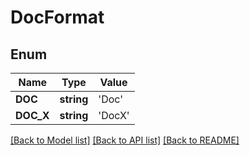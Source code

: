 # DocFormat

## Enum
Name | Type | Value
------------ | ------------- | -------------
**DOC** | **string** | 'Doc'
**DOC_X** | **string** | 'DocX'


[[Back to Model list]](../README.md#documentation-for-models) [[Back to API list]](../README.md#documentation-for-api-endpoints) [[Back to README]](../README.md)


